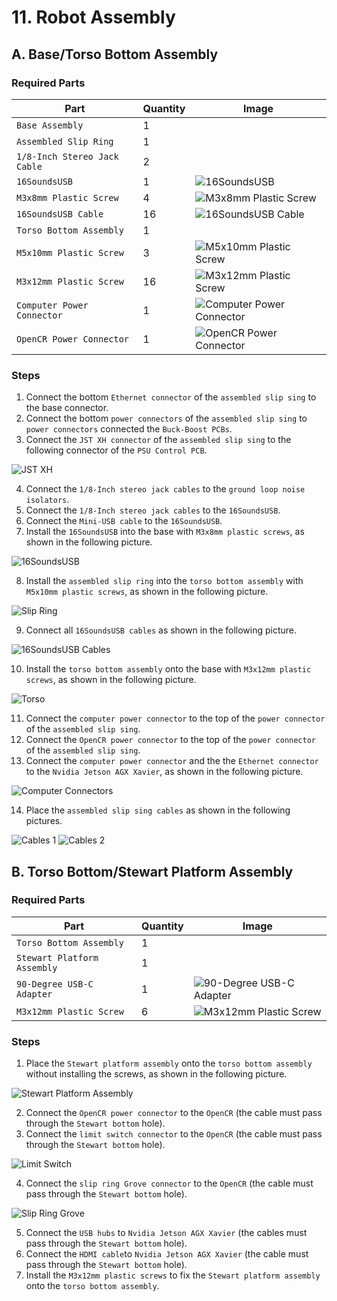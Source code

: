 # 11. Robot Assembly

## A. Base/Torso Bottom Assembly

### Required Parts
| Part                         | Quantity | Image                                                                             |
| ---------------------------- | -------- | --------------------------------------------------------------------------------- |
| `Base Assembly`              | 1        |                                                                                   |
| `Assembled Slip Ring`        | 1        |                                                                                   |
| `1/8-Inch Stereo Jack Cable` | 2        |                                                                                   |
| `16SoundsUSB`                | 1        | ![16SoundsUSB](images/electronics/16SoundsUSB.jpg)                                |
| `M3x8mm Plastic Screw`       | 4        | ![M3x8mm Plastic Screw](images/hardware/M3x8mm%20plastic.jpg)                     |
| `16SoundsUSB Cable`          | 16       | ![16SoundsUSB Cable](images/assemblies/04A%20crossover%20RJ12%20flat%20cable.jpg) |
| `Torso Bottom Assembly`      | 1        |                                                                                   |
| `M5x10mm Plastic Screw`      | 3        | ![M5x10mm Plastic Screw](images/hardware/M5x10mm%20plastic.jpg)                   |
| `M3x12mm Plastic Screw`      | 16       | ![M3x12mm Plastic Screw](images/hardware/M3x12mm%20plastic.jpg)                   |
| `Computer Power Connector`   | 1        | ![Computer Power Connector](images/assemblies/04J%20computer.jpg)                 |
| `OpenCR Power Connector`     | 1        | ![OpenCR Power Connector](images/assemblies/04J%20opencr.jpg)                     |

### Steps
1. Connect the bottom `Ethernet connector` of the `assembled slip sing` to the base connector.
2. Connect the bottom `power connectors` of the `assembled slip sing` to `power connectors` connected the `Buck-Boost PCBs`.
3. Connect the `JST XH connector` of the `assembled slip sing` to the following connector of the `PSU Control PCB`.

![JST XH](images/assemblies/11A%20JST%20XH.jpg)

4. Connect the `1/8-Inch stereo jack cables` to the `ground loop noise isolators`.
5. Connect the `1/8-Inch stereo jack cables` to the `16SoundsUSB`.
6. Connect the `Mini-USB cable` to the `16SoundsUSB`.
7. Install the `16SoundsUSB` into the base with `M3x8mm plastic screws`, as shown in the following picture.

![16SoundsUSB](images/assemblies/11A%20sound%20card.jpg)

8. Install the `assembled slip ring` into the `torso bottom assembly` with `M5x10mm plastic screws`, as shown in the following picture.

![Slip Ring](images/assemblies/11A%20torso%20slip%20ring.jpg)

9. Connect all `16SoundsUSB cables` as shown in the following picture.

![16SoundsUSB Cables](images/assemblies/11A%20sound%20card%20cables.jpg)

10. Install the `torso bottom assembly` onto the base with `M3x12mm plastic screws`, as shown in the following picture.

![Torso](images/assemblies/11A%20torso.jpg)

11. Connect the `computer power connector` to the top of the `power connector` of the `assembled slip sing`.
12. Connect the `OpenCR power connector` to the top of the `power connector` of the `assembled slip sing`.
13. Connect the `computer power connector` and the the `Ethernet connector` to the `Nvidia Jetson AGX Xavier`, as shown in the following picture.

![Computer Connectors](images/assemblies/11A%20computer%20cables.jpg)

14. Place the `assembled slip sing cables` as shown in the following pictures.

![Cables 1](images/assemblies/11A%20cables%201.jpg)
![Cables 2](images/assemblies/11A%20cables%202.jpg)

## B. Torso Bottom/Stewart Platform Assembly

### Required Parts
| Part                         | Quantity | Image                                                                             |
| ---------------------------- | -------- | --------------------------------------------------------------------------------- |
| `Torso Bottom Assembly`      | 1        |                                                                                   |
| `Stewart Platform Assembly`  | 1        |                                                                                   |
| `90-Degree USB-C Adapter`    | 1        | ![90-Degree USB-C Adapter](images/electronics/USB-C%20adapter.jpg)                |
| `M3x12mm Plastic Screw`      | 6        | ![M3x12mm Plastic Screw](images/hardware/M3x12mm%20plastic.jpg)                   |


### Steps
1. Place the `Stewart platform assembly` onto the `torso bottom assembly` without installing the screws, as shown in the following picture.

![Stewart Platform Assembly](images/assemblies/11B%20stewart.jpg)

2. Connect the `OpenCR power connector` to the `OpenCR` (the cable must pass through the `Stewart bottom` hole).
3. Connect the `limit switch connector` to the `OpenCR` (the cable must pass through the `Stewart bottom` hole).

![Limit Switch](images/assemblies/11B%20limit%20switch.jpg)

4. Connect the `slip ring Grove connector` to the `OpenCR` (the cable must pass through the `Stewart bottom` hole).

![Slip Ring Grove](images/assemblies/11B%20slip%20ring%20grove.jpg)

5. Connect the `USB hubs` to `Nvidia Jetson AGX Xavier` (the cables must pass through the `Stewart bottom` hole).
6. Connect the `HDMI cable`to `Nvidia Jetson AGX Xavier` (the cable must pass through the `Stewart bottom` hole).
7. Install the `M3x12mm plastic screws` to fix the `Stewart platform assembly` onto the `torso bottom assembly`.
